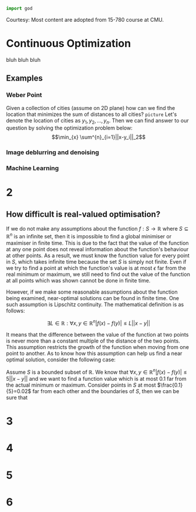 ```python
import god
```
Courtesy: Most content are adopted from 15-780 course at CMU.
# Continuous Optimization
bluh bluh bluh

## Examples

### Weber Point

Given a collection of cities (assume on 2D plane) how can we find the location that minimizes the sum of distances to all cities?
`picture`
Let's denote the location of cities as $y_1, y_2, ..., y_n$.
Then we can find answer to our question by solving the optimization problem below:
$$\min_{x} \sum^{n}_{i=1}||x-y_i||_2$$

### Image deblurring and denoising

### Machine Learning

# 2

## How difficult is real-valued optimisation?

If we do not make any assumptions about the function $f:S\rightarrow\mathbb{R}$ where $S\subseteq\mathbb{R}^n$ is an infinite set, then it is impossible to find a global minimiser or maximiser in finite time. This is due to the fact that the value of the function at any one point does not reveal information about the function's behaviour at other points. As a result, we must know the function value for every point in $S$, which takes infinite time because the set $S$ is simply not finite. Even if we try to find a point at which the function's value is at most  $\epsilon$ far from the real minimum or maximum, we still need to find out the value of the function at all points which was shown cannot be done in finite time.

However, if we make some reasonable assumptions about the function being examined, near-optimal solutions can be found in finite time. One such assumption is Lipschitz continuity. The mathematical definition is as follows:

$$\exists L\in\mathbb{R}:\forall x,y\in\mathbb{R}^n|f(x)-f(y)|\le L||x-y||$$

It means that the difference between the value of the function at two points is never more than a constant multiple of the distance of the two points. This assumption restricts the growth of the function when moving from one point to another. As to know how this assumption can help us find a near optimal solution, consider the following case:

Assume $S$ is a bounded subset of $\mathbb{R}$. We know that $\forall x,y\in\mathbb{R}^n|f(x)-f(y)|\le 5||x-y||$ and we want to find a function value which is at most $0.1$ far from the actual minimum or maximum. Consider points in $S$ at most $\frac{0.1}{5}=0.02$ far from each other and the boundaries of $S$, then we can be sure that 

# 3


# 4

# 5

# 6
<!--stackedit_data:
eyJoaXN0b3J5IjpbNjQ5MjkyMzk3LDE3MzAyNTE1NDYsLTEzOT
UxMjk3MjAsLTIwOTExMzcxNTMsLTcxNDI3OTM4MiwtOTU2MTUx
MDUyLC0xMTUwMDAwMTgzLC05MTE4MjE3NjcsMTk3NDA5NjU5OS
wtMTM4NTcwMDQ4OCwxNzg5MzkxMzM1LC02MjUyNTAxNjQsMTY1
OTAxNDY4MywtOTQ4NTQ2NjEsNTU5OTk4NDg0LC0xMTgxMTY4ND
I4LDIwMDc5NTE5MDAsLTE3MzU5NTk1MjksLTE0MjEwODYwMjJd
fQ==
-->